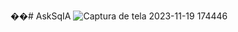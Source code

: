 ��#   A s k S q I A 
 
 ![Captura de tela 2023-11-19 174446](https://github.com/MatthewAraujo/AskSqIA/assets/90223014/b4ae376c-d94f-40dd-adc1-ee883bbffb3a)
